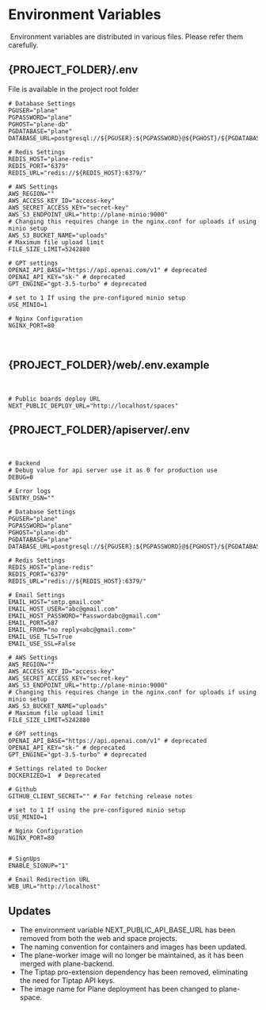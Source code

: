 # Environment Variables

​
Environment variables are distributed in various files. Please refer them carefully.

## {PROJECT_FOLDER}/.env

File is available in the project root folder​

```
# Database Settings
PGUSER="plane"
PGPASSWORD="plane"
PGHOST="plane-db"
PGDATABASE="plane"
DATABASE_URL=postgresql://${PGUSER}:${PGPASSWORD}@${PGHOST}/${PGDATABASE}
​
# Redis Settings
REDIS_HOST="plane-redis"
REDIS_PORT="6379"
REDIS_URL="redis://${REDIS_HOST}:6379/"
​
# AWS Settings
AWS_REGION=""
AWS_ACCESS_KEY_ID="access-key"
AWS_SECRET_ACCESS_KEY="secret-key"
AWS_S3_ENDPOINT_URL="http://plane-minio:9000"
# Changing this requires change in the nginx.conf for uploads if using minio setup
AWS_S3_BUCKET_NAME="uploads"
# Maximum file upload limit
FILE_SIZE_LIMIT=5242880
​
# GPT settings
OPENAI_API_BASE="https://api.openai.com/v1" # deprecated
OPENAI_API_KEY="sk-" # deprecated
GPT_ENGINE="gpt-3.5-turbo" # deprecated
​
# set to 1 If using the pre-configured minio setup
USE_MINIO=1
​
# Nginx Configuration
NGINX_PORT=80
```

​

## {PROJECT_FOLDER}/web/.env.example

​

```
# Public boards deploy URL
NEXT_PUBLIC_DEPLOY_URL="http://localhost/spaces"
```


## {PROJECT_FOLDER}/apiserver/.env

​

```
# Backend
# Debug value for api server use it as 0 for production use
DEBUG=0
​
# Error logs
SENTRY_DSN=""
​
# Database Settings
PGUSER="plane"
PGPASSWORD="plane"
PGHOST="plane-db"
PGDATABASE="plane"
DATABASE_URL=postgresql://${PGUSER}:${PGPASSWORD}@${PGHOST}/${PGDATABASE}
​
# Redis Settings
REDIS_HOST="plane-redis"
REDIS_PORT="6379"
REDIS_URL="redis://${REDIS_HOST}:6379/"
​
# Email Settings
EMAIL_HOST="smtp.gmail.com"
EMAIL_HOST_USER="abc@gmail.com"
EMAIL_HOST_PASSWORD="Passwordabc@gmail.com"
EMAIL_PORT=587
EMAIL_FROM="no reply<abc@gmail.com>"
EMAIL_USE_TLS=True
EMAIL_USE_SSL=False

# AWS Settings
AWS_REGION=""
AWS_ACCESS_KEY_ID="access-key"
AWS_SECRET_ACCESS_KEY="secret-key"
AWS_S3_ENDPOINT_URL="http://plane-minio:9000"
# Changing this requires change in the nginx.conf for uploads if using minio setup
AWS_S3_BUCKET_NAME="uploads"
# Maximum file upload limit
FILE_SIZE_LIMIT=5242880
​
# GPT settings
OPENAI_API_BASE="https://api.openai.com/v1" # deprecated
OPENAI_API_KEY="sk-" # deprecated
GPT_ENGINE="gpt-3.5-turbo" # deprecated
​
# Settings related to Docker
DOCKERIZED=1  # Deprecated

# Github
GITHUB_CLIENT_SECRET="" # For fetching release notes
​
# set to 1 If using the pre-configured minio setup
USE_MINIO=1
​
# Nginx Configuration
NGINX_PORT=80
​
​
# SignUps
ENABLE_SIGNUP="1"
​
# Email Redirection URL
WEB_URL="http://localhost"
```

## Updates​

- The environment variable NEXT_PUBLIC_API_BASE_URL has been removed from both the web and space projects.
- The naming convention for containers and images has been updated.
- The plane-worker image will no longer be maintained, as it has been merged with plane-backend.
- The Tiptap pro-extension dependency has been removed, eliminating the need for Tiptap API keys.
- The image name for Plane deployment has been changed to plane-space.
